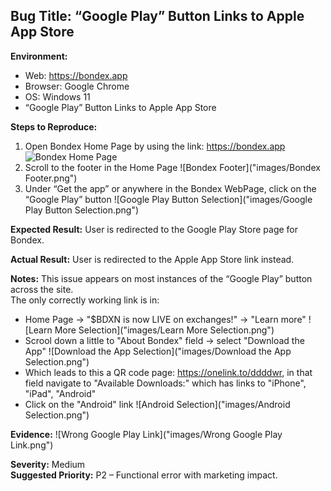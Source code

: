 ## Bug Title: “Google Play” Button Links to Apple App Store

**Environment:**
- Web: https://bondex.app
- Browser: Google Chrome
- OS: Windows 11
- “Google Play” Button Links to Apple App Store

**Steps to Reproduce:**
1. Open Bondex Home Page by using the link: https://bondex.app
![Bondex Home Page]("images/Bondex%20Home%20Page.png")
2. Scroll to the footer in the Home Page
![Bondex Footer]("images/Bondex Footer.png")
3. Under “Get the app” or anywhere in the Bondex WebPage, click on the “Google Play” button
![Google Play Button Selection]("images/Google Play Button Selection.png")

**Expected Result:**
User is redirected to the Google Play Store page for Bondex.

**Actual Result:**
User is redirected to the Apple App Store link instead.

**Notes:**
This issue appears on most instances of the “Google Play” button across the site.  
The only correctly working link is in:
- Home Page → "$BDXN is now LIVE on exchanges!" → "Learn more"
![Learn More Selection]("images/Learn More Selection.png")
- Scrool down a little to "About Bondex" field → select "Download the App" 
![Download the App Selection]("images/Download the App Selection.png")
- Which leads to this a QR code page: https://onelink.to/ddddwr, in that field navigate to "Available Downloads:" which has links to "iPhone", "iPad", "Android"
- Click on the "Android" link
![Android Selection]("images/Android Selection.png")

**Evidence:**
![Wrong Google Play Link]("images/Wrong Google Play Link.png")

**Severity:** Medium  
**Suggested Priority:** P2 – Functional error with marketing impact.
